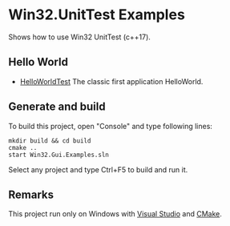 # Win32.UnitTest ExamplesShows how to use Win32 UnitTest (c++17).## Hello World* [HelloWorldTest](HelloWorldTest/README.md) The classic first application HelloWorld.## Generate and buildTo build this project, open "Console" and type following lines:``` shellmkdir build && cd buildcmake .. start Win32.Gui.Examples.sln```
Select any project and type Ctrl+F5 to build and run it.
## RemarksThis project run only on Windows with [Visual Studio](https://www.visualstudio.com) and [CMake](https://cmake.org).